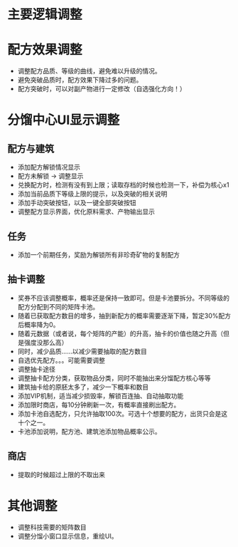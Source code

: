 ﻿# 主要逻辑调整

# 配方效果调整
* 调整配方品质、等级的曲线，避免难以升级的情况。
* 避免突破品质时，配方效果下降过多的问题。
* 配方突破时，可以对副产物进行一定修改（自选强化方向！）

# 分馏中心UI显示调整
## 配方与建筑
* 添加配方解锁情况显示
* 配方未解锁 -> 调整显示
* 兑换配方时，检测有没有到上限；读取存档的时候也检测一下，补偿为核心x1
* 添加当前品质下等级上限的提示，以及突破的相关说明
* 添加手动突破按钮，以及一键全部突破按钮
* 调整配方显示界面，优化原料需求、产物输出显示
## 任务
* 添加一个前期任务，奖励为解锁所有非珍奇矿物的复制配方
## 抽卡调整
* 奖券不应该调整概率，概率还是保持一致即可。但是卡池要拆分。不同等级的配方分配到不同的矩阵卡池。
* 随着已获取配方数目的增多，抽到新配方的概率需要逐渐下降，暂定30%配方后概率降为0。
* 随着元数据（或者说，每个矩阵的产能）的升高，抽卡的价值也随之升高（但是强度没那么高）
* 同时，减少品质……以减少需要抽取的配方数目
* 自选优先配方。。。可能需要调整
* 调整抽卡途径
* 调整抽卡配方分类，获取物品分类，同时不能抽出来分馏配方核心等等
* 建筑抽卡给的原胚太多了，减少一下概率和数目
* 添加VIP机制，适当减少损毁率，解锁百连抽、自动抽取功能
* 添加限时商店，每10分钟刷新一次，有概率直接刷出配方。
* 添加卡池自选配方，只允许抽取100次。可选十个想要的配方，出货只会是这十个之一。
* 卡池添加说明，配方池、建筑池添加物品概率公示。
## 商店
* 提取的时候超过上限的不取出来

# 其他调整
* 调整科技需要的矩阵数目
* 调整分馏小窗口显示信息，重绘UI。